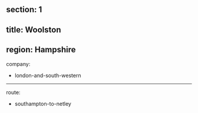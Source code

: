 ﻿section: 1
----
title: Woolston
----
region: Hampshire
----
company:
- london-and-south-western
----
route:
- southampton-to-netley
